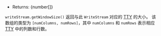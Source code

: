 <!-- YAML
added: v0.7.7
-->
* Returns: {number[]}

`writeStream.getWindowSize()` 返回与此 `WriteStream` 对应的 [TTY](tty.html) 的大小。 
该数组的类型为 `[numColumns, numRows]`，其中 `numColumns` 和 `numRows` 表示相应 [TTY](tty.html) 中的列数和行数。


